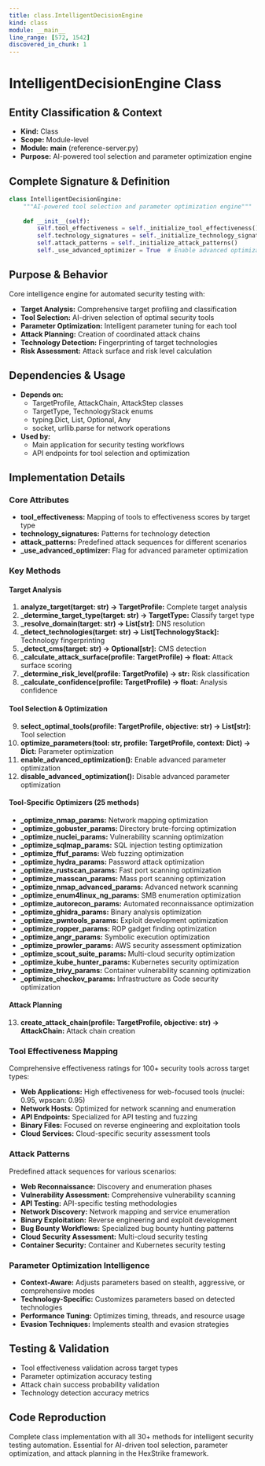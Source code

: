 ```yaml
---
title: class.IntelligentDecisionEngine
kind: class
module: __main__
line_range: [572, 1542]
discovered_in_chunk: 1
---
```


# IntelligentDecisionEngine Class

## Entity Classification & Context
- **Kind:** Class
- **Scope:** Module-level
- **Module:** __main__ (reference-server.py)
- **Purpose:** AI-powered tool selection and parameter optimization engine

## Complete Signature & Definition
```python
class IntelligentDecisionEngine:
    """AI-powered tool selection and parameter optimization engine"""
    
    def __init__(self):
        self.tool_effectiveness = self._initialize_tool_effectiveness()
        self.technology_signatures = self._initialize_technology_signatures()
        self.attack_patterns = self._initialize_attack_patterns()
        self._use_advanced_optimizer = True  # Enable advanced optimization by default
```

## Purpose & Behavior
Core intelligence engine for automated security testing with:
- **Target Analysis:** Comprehensive target profiling and classification
- **Tool Selection:** AI-driven selection of optimal security tools
- **Parameter Optimization:** Intelligent parameter tuning for each tool
- **Attack Planning:** Creation of coordinated attack chains
- **Technology Detection:** Fingerprinting of target technologies
- **Risk Assessment:** Attack surface and risk level calculation

## Dependencies & Usage
- **Depends on:**
  - TargetProfile, AttackChain, AttackStep classes
  - TargetType, TechnologyStack enums
  - typing.Dict, List, Optional, Any
  - socket, urllib.parse for network operations
- **Used by:**
  - Main application for security testing workflows
  - API endpoints for tool selection and optimization

## Implementation Details

### Core Attributes
- **tool_effectiveness:** Mapping of tools to effectiveness scores by target type
- **technology_signatures:** Patterns for technology detection
- **attack_patterns:** Predefined attack sequences for different scenarios
- **_use_advanced_optimizer:** Flag for advanced parameter optimization

### Key Methods

#### Target Analysis
1. **analyze_target(target: str) -> TargetProfile:** Complete target analysis
2. **_determine_target_type(target: str) -> TargetType:** Classify target type
3. **_resolve_domain(target: str) -> List[str]:** DNS resolution
4. **_detect_technologies(target: str) -> List[TechnologyStack]:** Technology fingerprinting
5. **_detect_cms(target: str) -> Optional[str]:** CMS detection
6. **_calculate_attack_surface(profile: TargetProfile) -> float:** Attack surface scoring
7. **_determine_risk_level(profile: TargetProfile) -> str:** Risk classification
8. **_calculate_confidence(profile: TargetProfile) -> float:** Analysis confidence

#### Tool Selection & Optimization
9. **select_optimal_tools(profile: TargetProfile, objective: str) -> List[str]:** Tool selection
10. **optimize_parameters(tool: str, profile: TargetProfile, context: Dict) -> Dict:** Parameter optimization
11. **enable_advanced_optimization():** Enable advanced parameter optimization
12. **disable_advanced_optimization():** Disable advanced parameter optimization

#### Tool-Specific Optimizers (25 methods)
- **_optimize_nmap_params:** Network mapping optimization
- **_optimize_gobuster_params:** Directory brute-forcing optimization
- **_optimize_nuclei_params:** Vulnerability scanning optimization
- **_optimize_sqlmap_params:** SQL injection testing optimization
- **_optimize_ffuf_params:** Web fuzzing optimization
- **_optimize_hydra_params:** Password attack optimization
- **_optimize_rustscan_params:** Fast port scanning optimization
- **_optimize_masscan_params:** Mass port scanning optimization
- **_optimize_nmap_advanced_params:** Advanced network scanning
- **_optimize_enum4linux_ng_params:** SMB enumeration optimization
- **_optimize_autorecon_params:** Automated reconnaissance optimization
- **_optimize_ghidra_params:** Binary analysis optimization
- **_optimize_pwntools_params:** Exploit development optimization
- **_optimize_ropper_params:** ROP gadget finding optimization
- **_optimize_angr_params:** Symbolic execution optimization
- **_optimize_prowler_params:** AWS security assessment optimization
- **_optimize_scout_suite_params:** Multi-cloud security optimization
- **_optimize_kube_hunter_params:** Kubernetes security optimization
- **_optimize_trivy_params:** Container vulnerability scanning optimization
- **_optimize_checkov_params:** Infrastructure as Code security optimization

#### Attack Planning
13. **create_attack_chain(profile: TargetProfile, objective: str) -> AttackChain:** Attack chain creation

### Tool Effectiveness Mapping
Comprehensive effectiveness ratings for 100+ security tools across target types:
- **Web Applications:** High effectiveness for web-focused tools (nuclei: 0.95, wpscan: 0.95)
- **Network Hosts:** Optimized for network scanning and enumeration
- **API Endpoints:** Specialized for API testing and fuzzing
- **Binary Files:** Focused on reverse engineering and exploitation tools
- **Cloud Services:** Cloud-specific security assessment tools

### Attack Patterns
Predefined attack sequences for various scenarios:
- **Web Reconnaissance:** Discovery and enumeration phases
- **Vulnerability Assessment:** Comprehensive vulnerability scanning
- **API Testing:** API-specific testing methodologies
- **Network Discovery:** Network mapping and service enumeration
- **Binary Exploitation:** Reverse engineering and exploit development
- **Bug Bounty Workflows:** Specialized bug bounty hunting patterns
- **Cloud Security Assessment:** Multi-cloud security testing
- **Container Security:** Container and Kubernetes security testing

### Parameter Optimization Intelligence
- **Context-Aware:** Adjusts parameters based on stealth, aggressive, or comprehensive modes
- **Technology-Specific:** Customizes parameters based on detected technologies
- **Performance Tuning:** Optimizes timing, threads, and resource usage
- **Evasion Techniques:** Implements stealth and evasion strategies

## Testing & Validation
- Tool effectiveness validation across target types
- Parameter optimization accuracy testing
- Attack chain success probability validation
- Technology detection accuracy metrics

## Code Reproduction
Complete class implementation with all 30+ methods for intelligent security testing automation. Essential for AI-driven tool selection, parameter optimization, and attack planning in the HexStrike framework.
